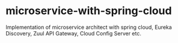 # microservice-with-spring-cloud
Implementation of microservice architect with spring cloud, Eureka Discovery, Zuul API Gateway, Cloud Config Server etc.
